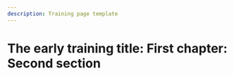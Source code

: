 ```yaml
---
description: Training page template
---
```


# The early training title: First chapter: Second section
